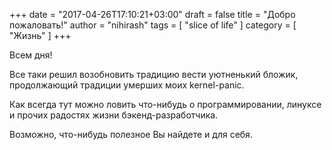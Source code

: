 +++
date = "2017-04-26T17:10:21+03:00"
draft = false
title = "Добро пожаловать!"
author = "nihirash"
tags = [ "slice of life" ]
category = [ "Жизнь" ]
+++

Всем дня!

<!--more-->

Все таки решил возобновить традицию вести уютненький бложик, продолжающий традиции умерших моих kernel-panic. 

Как всегда тут можно ловить что-нибудь о программировании, линуксе и прочих радостях жизни бэкенд-разработчика.

Возможно, что-нибудь полезное Вы найдете и для себя. 
